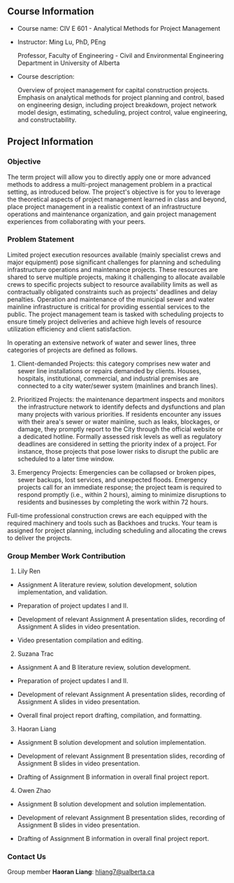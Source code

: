 ## Course Information

* Course name: CIV E 601 - Analytical Methods for Project Management

* Instructor: Ming Lu, PhD, PEng

    Professor, Faculty of Engineering - Civil and Environmental Engineering Department in University of Alberta
    
* Course description:

    Overview of project management for capital construction projects. Emphasis on analytical methods for project planning and control, based on engineering design, including project breakdown, project network model design, estimating, scheduling, project control, value engineering, and constructability.

## Project Information 

### Objective

The term project will allow you to directly apply one or more advanced methods to address a multi-project management problem in a practical setting, as introduced below. The project's objective is for you to leverage the theoretical aspects of project management learned in class and beyond, place project management in a realistic context of an infrastructure operations and maintenance organization, and gain project management experiences from collaborating with your peers.

### Problem Statement

Limited project execution resources available (mainly specialist crews and major equipment) pose significant challenges for planning and scheduling infrastructure operations and maintenance projects. These resources are shared to serve multiple projects, making it challenging to allocate available crews to specific projects subject to resource availability limits as well as contractually obligated constraints such as projects' deadlines and delay penalties. Operation and maintenance of the municipal sewer and water mainline infrastructure is critical for providing essential services to the public. The project management team is tasked with scheduling projects to ensure timely project deliveries and achieve high levels of resource utilization efficiency and client satisfaction.

In operating an extensive network of water and sewer lines, three categories of projects are defined as follows.

1. Client-demanded Projects: this category comprises new water and sewer line installations or repairs demanded by clients. Houses, hospitals, institutional, commercial, and industrial premises are connected to a city water/sewer system (mainlines and branch lines).

2. Prioritized Projects: the maintenance department inspects and monitors the infrastructure network to identify defects and dysfunctions and plan many projects with various priorities. If residents encounter any issues with their area's sewer or water mainline, such as leaks, blockages, or damage, they promptly report to the City through the official website or a dedicated hotline. Formally assessed risk levels as well as regulatory deadlines are considered in setting the priority index of a project. For instance, those projects that pose lower risks to disrupt the public are scheduled to a later time window.

3. Emergency Projects: Emergencies can be collapsed or broken pipes, sewer backups, lost services, and unexpected floods. Emergency projects call for an immediate response; the project team is required to respond promptly (i.e., within 2 hours), aiming to minimize disruptions to residents and businesses by completing the work within 72 hours.

Full-time professional construction crews are each equipped with the required machinery and tools such as Backhoes and trucks. Your team is assigned for project planning, including scheduling and allocating the crews to deliver the projects.

### Group Member Work Contribution

1. Lily Ren

* Assignment A literature review, solution development, solution implementation, and validation.

* Preparation of project updates I and II.

* Development of relevant Assignment A presentation slides, recording of Assignment A slides in video presentation.

* Video presentation compilation and editing.

2. Suzana Trac

* Assignment A and B literature review, solution development.

* Preparation of project updates I and II.

* Development of relevant Assignment A presentation slides, recording of Assignment A slides in video presentation.

* Overall final project report drafting, compilation, and formatting.

3. Haoran Liang

* Assignment B solution development and solution implementation.

* Development of relevant Assignment B presentation slides, recording of Assignment B slides in video presentation.

* Drafting of Assignment B information in overall final project report.

4. Owen Zhao

* Assignment B solution development and solution implementation.

* Development of relevant Assignment B presentation slides, recording of Assignment B slides in video presentation.

* Drafting of Assignment B information in overall final project report.

### Contact Us

Group member **Haoran Liang**: hliang7@ualberta.ca
